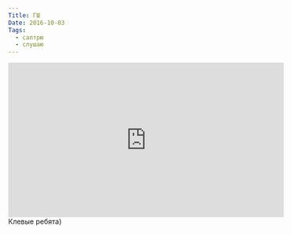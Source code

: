 ```yaml
---
Title: ГШ
Date: 2016-10-03
Tags: 
  - саптрю
  - слушаю
---
```


<div class="text"><iframe width="560" height="315" src="https://www.youtube.com/embed/xle4KXGwGlk" frameborder="0" allowfullscreen="allowfullscreen"></iframe><br />
Клевые ребята)</div>